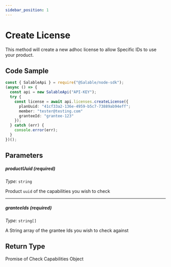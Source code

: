 ```yaml
---
sidebar_position: 1
---
```


# Create License

This method will create a new adhoc license to allow Specific IDs to use your product.

## Code Sample

```typescript
const { SalableApi } = require("@Salable/node-sdk");
(async () => {
  const api = new SalableApi("API-KEY");
  try {
    const license = await api.licenses.createLicense({
      planUuid: "41cf33a2-136e-4959-b5c7-73889ab94eff";
      member: "tester@testing.com"
      granteeId: "grantee-123"
    });
  } catch (err) {
    console.error(err);
  }
})();
```

## Parameters

##### productUuid (_required_)

_Type:_ `string`

Product `uuid` of the capabilities you wish to check

---

##### granteeIds (_required_)

_Type:_ `string[]`

A String array of the grantee Ids you wish to check against

## Return Type

Promise of Check Capabilities Object
